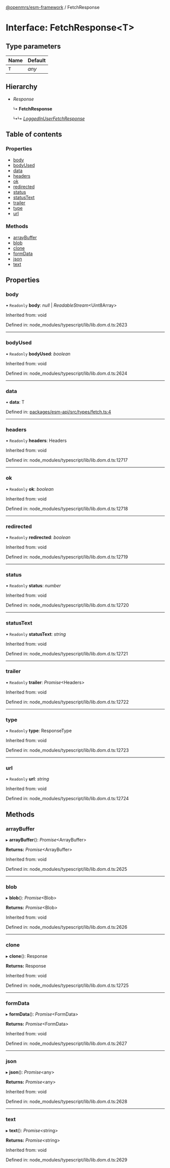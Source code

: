 [@openmrs/esm-framework](../API.md) / FetchResponse

# Interface: FetchResponse<T\>

## Type parameters

Name | Default |
:------ | :------ |
`T` | *any* |

## Hierarchy

* *Response*

  ↳ **FetchResponse**

  ↳↳ [*LoggedInUserFetchResponse*](loggedinuserfetchresponse.md)

## Table of contents

### Properties

- [body](fetchresponse.md#body)
- [bodyUsed](fetchresponse.md#bodyused)
- [data](fetchresponse.md#data)
- [headers](fetchresponse.md#headers)
- [ok](fetchresponse.md#ok)
- [redirected](fetchresponse.md#redirected)
- [status](fetchresponse.md#status)
- [statusText](fetchresponse.md#statustext)
- [trailer](fetchresponse.md#trailer)
- [type](fetchresponse.md#type)
- [url](fetchresponse.md#url)

### Methods

- [arrayBuffer](fetchresponse.md#arraybuffer)
- [blob](fetchresponse.md#blob)
- [clone](fetchresponse.md#clone)
- [formData](fetchresponse.md#formdata)
- [json](fetchresponse.md#json)
- [text](fetchresponse.md#text)

## Properties

### body

• `Readonly` **body**: *null* \| *ReadableStream*<Uint8Array\>

Inherited from: void

Defined in: node_modules/typescript/lib/lib.dom.d.ts:2623

___

### bodyUsed

• `Readonly` **bodyUsed**: *boolean*

Inherited from: void

Defined in: node_modules/typescript/lib/lib.dom.d.ts:2624

___

### data

• **data**: T

Defined in: [packages/esm-api/src/types/fetch.ts:4](https://github.com/openmrs/openmrs-esm-core/blob/master/packages/esm-api/src/types/fetch.ts#L4)

___

### headers

• `Readonly` **headers**: Headers

Inherited from: void

Defined in: node_modules/typescript/lib/lib.dom.d.ts:12717

___

### ok

• `Readonly` **ok**: *boolean*

Inherited from: void

Defined in: node_modules/typescript/lib/lib.dom.d.ts:12718

___

### redirected

• `Readonly` **redirected**: *boolean*

Inherited from: void

Defined in: node_modules/typescript/lib/lib.dom.d.ts:12719

___

### status

• `Readonly` **status**: *number*

Inherited from: void

Defined in: node_modules/typescript/lib/lib.dom.d.ts:12720

___

### statusText

• `Readonly` **statusText**: *string*

Inherited from: void

Defined in: node_modules/typescript/lib/lib.dom.d.ts:12721

___

### trailer

• `Readonly` **trailer**: *Promise*<Headers\>

Inherited from: void

Defined in: node_modules/typescript/lib/lib.dom.d.ts:12722

___

### type

• `Readonly` **type**: ResponseType

Inherited from: void

Defined in: node_modules/typescript/lib/lib.dom.d.ts:12723

___

### url

• `Readonly` **url**: *string*

Inherited from: void

Defined in: node_modules/typescript/lib/lib.dom.d.ts:12724

## Methods

### arrayBuffer

▸ **arrayBuffer**(): *Promise*<ArrayBuffer\>

**Returns:** *Promise*<ArrayBuffer\>

Inherited from: void

Defined in: node_modules/typescript/lib/lib.dom.d.ts:2625

___

### blob

▸ **blob**(): *Promise*<Blob\>

**Returns:** *Promise*<Blob\>

Inherited from: void

Defined in: node_modules/typescript/lib/lib.dom.d.ts:2626

___

### clone

▸ **clone**(): Response

**Returns:** Response

Inherited from: void

Defined in: node_modules/typescript/lib/lib.dom.d.ts:12725

___

### formData

▸ **formData**(): *Promise*<FormData\>

**Returns:** *Promise*<FormData\>

Inherited from: void

Defined in: node_modules/typescript/lib/lib.dom.d.ts:2627

___

### json

▸ **json**(): *Promise*<any\>

**Returns:** *Promise*<any\>

Inherited from: void

Defined in: node_modules/typescript/lib/lib.dom.d.ts:2628

___

### text

▸ **text**(): *Promise*<string\>

**Returns:** *Promise*<string\>

Inherited from: void

Defined in: node_modules/typescript/lib/lib.dom.d.ts:2629
